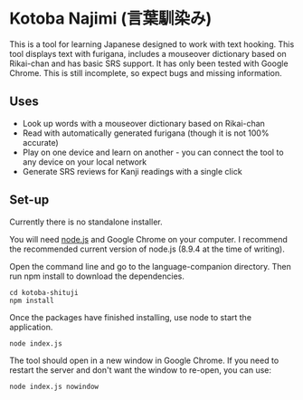 # Kotoba Najimi (言葉馴染み)

This is a tool for learning Japanese designed to work with text hooking. This tool displays text with furigana, includes a mouseover dictionary based on Rikai-chan and has basic SRS support. It has only been tested with Google Chrome. This is still incomplete, so expect bugs and missing information.

## Uses

* Look up words with a mouseover dictionary based on Rikai-chan
* Read with automatically generated furigana (though it is not 100% accurate)
* Play on one device and learn on another - you can connect the tool to any device on your local network
* Generate SRS reviews for Kanji readings with a single click

## Set-up

Currently there is no standalone installer. 


You will need [node.js](https://nodejs.org/en/) and Google Chrome on your computer. I recommend the recommended current version of node.js (8.9.4 at the time of writing).

Open the command line and go to the language-companion directory. Then run npm install to download the dependencies.
```
cd kotoba-shituji
npm install
```

Once the packages have finished installing, use node to start the application.
```
node index.js
```

The tool should open in a new window in Google Chrome. If you need to restart the server and don't want the window to re-open, you can use:
```
node index.js nowindow
```